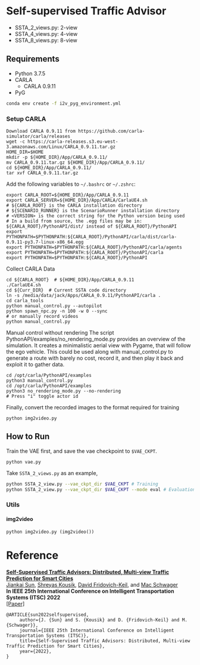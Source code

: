 # Self-supervised Traffic Advisor

- SSTA_2_views.py: 2-view
- SSTA_4_views.py: 4-view
- SSTA_8_views.py: 8-view

## Requirements
- Python 3.7.5
- CARLA
  - CARLA 0.9.11
- PyG
```bash
conda env create -f i2v_pyg_environment.yml
```

### Setup CARLA
```
Download CARLA 0.9.11 from https://github.com/carla-simulator/carla/releases
wget -c https://carla-releases.s3.eu-west-3.amazonaws.com/Linux/CARLA_0.9.11.tar.gz
HOME_DIR=$HOME
mkdir -p ${HOME_DIR}/App/CARLA_0.9.11/
mv CARLA_0.9.11.tar.gz ${HOME_DIR}/App/CARLA_0.9.11/
cd ${HOME_DIR}/App/CARLA_0.9.11/
tar xvf CARLA_0.9.11.tar.gz
```
Add the following variables to `~/.bashrc` or `~/.zshrc`:
```
export CARLA_ROOT=${HOME_DIR}/App/CARLA_0.9.11
export CARLA_SERVER=${HOME_DIR}/App/CARLA/CarlaUE4.sh
# ${CARLA_ROOT} is the CARLA installation directory
# ${SCENARIO_RUNNER} is the ScenarioRunner installation directory
# <VERSION> is the correct string for the Python version being used
# In a build from source, the .egg files may be in: ${CARLA_ROOT}/PythonAPI/dist/ instead of ${CARLA_ROOT}/PythonAPI
export PYTHONPATH=$PYTHONPATH:${CARLA_ROOT}/PythonAPI/carla/dist/carla-0.9.11-py3.7-linux-x86_64.egg
export PYTHONPATH=$PYTHONPATH:${CARLA_ROOT}/PythonAPI/carla/agents
export PYTHONPATH=$PYTHONPATH:${CARLA_ROOT}/PythonAPI/carla
export PYTHONPATH=$PYTHONPATH:${CARLA_ROOT}/PythonAPI
```
Collect CARLA Data
```
cd ${CARLA_ROOT}  # ${HOME_DIR}/App/CARLA_0.9.11
./CarlaUE4.sh
cd ${Curr_DIR}  # Current SSTA code directory
ln -s /media/data/jack/Apps/CARLA_0.9.11/PythonAPI/carla .
cd carla_tools
python manual_control.py --autopilot
python spawn_npc.py -n 100 -w 0 --sync
# or manually record videos
python manual_control.py
```
Manual control without rendering
The script PythonAPI/examples/no_rendering_mode.py provides an overview of the simulation. It creates a minimalistic aerial view with Pygame, that will follow the ego vehicle. This could be used along with manual_control.py to generate a route with barely no cost, record it, and then play it back and exploit it to gather data.
```
cd /opt/carla/PythonAPI/examples
python3 manual_control.py
cd /opt/carla/PythonAPI/examples
python3 no_rendering_mode.py --no-rendering
# Press "i" toggle actor id
```
Finally, convert the recorded images to the format required for training
```
python img2video.py
```
## How to Run
Train the VAE first, and save the vae checkpoint to `$VAE_CKPT`.
```
python vae.py
```

Take `SSTA_2_views.py` as an example, 
```bash
python SSTA_2_view.py --vae_ckpt_dir $VAE_CKPT # Training
python SSTA_2_view.py --vae_ckpt_dir $VAE_CKPT --mode eval # Evaluation
```

### Utils
#### img2video
```
python img2video.py (img2video())
```


# Reference
**[Self-Supervised Traffic Advisors: Distributed, Multi-view Traffic Prediction for Smart Cities](https://arxiv.org/abs/2204.06171)**
<br />
[Jiankai Sun](https://scholar.google.com/citations?user=726MCb8AAAAJ&hl=en),
[Shreyas Kousik](https://www.shreyaskousik.com/), 
[David Fridovich-Keil](https://dfridovi.github.io/), and
[Mac Schwager](http://web.stanford.edu/~schwager/)
<br />
**In IEEE 25th International Conference on Intelligent Transportation Systems (ITSC) 2022**
<br />
[[Paper]](https://arxiv.org/abs/2204.06171)

```
@ARTICLE{sun2022selfsupervised,
     author={J. {Sun} and S. {Kousik} and D. {Fridovich-Keil} and M. {Schwager}},
     journal={IEEE 25th International Conference on Intelligent Transportation Systems (ITSC)},
     title={Self-Supervised Traffic Advisors: Distributed, Multi-view Traffic Prediction for Smart Cities},
     year={2022},
}
```
